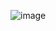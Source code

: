 ![image](https://github.com/Genocider34/ReactTutorial-Challenge1/assets/155958123/e4bb5a9f-9c7c-4bdd-9a03-87ed90a6e379)
